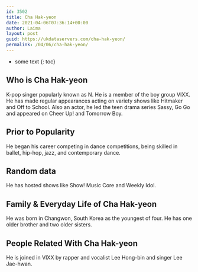```yaml
---
id: 3502
title: Cha Hak-yeon
date: 2021-04-06T07:36:14+00:00
author: Laima
layout: post
guid: https://ukdataservers.com/cha-hak-yeon/
permalink: /04/06/cha-hak-yeon/
---
```


* some text
{: toc}


## Who is Cha Hak-yeon
                  
                  
                  
K-pop singer popularly known as N. He is a member of the boy group VIXX. He has made regular appearances acting on variety shows like Hitmaker and Off to School. Also an actor, he led the teen drama series Sassy, Go Go and appeared on Cheer Up! and Tomorrow Boy. 
                  
              
            
              
            
                
                
                
## Prior to Popularity
                  
                  
                  
He began his career competing in dance competitions, being skilled in ballet, hip-hop, jazz, and contemporary dance.
                  
              
            
              
            
                
                
                
## Random data
                  
                  
                  
He has hosted shows like Show! Music Core and Weekly Idol.
                  
              
            
              
            
                
                
                
## Family & Everyday Life of Cha Hak-yeon
                  
                  
                  
He was born in Changwon, South Korea as the youngest of four. He has one older brother and two older sisters.
                  
              
            
              
            
                
                
                
## People Related With Cha Hak-yeon
                  
                  
                  
He is joined in VIXX by rapper and vocalist Lee Hong-bin and singer Lee Jae-hwan.
                  
              
            
              
            
                
              
            
              
              
            
            
              
            
          
          
          